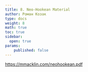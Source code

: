 ```yaml
---
title: 8. Neo-Hookean Material
author: Роман Козак
type: docs
weight: 8
math: true
toc: true
sidebar:
  open: true
params:
    published: false
---
```





https://mmacklin.com/neohookean.pdf
